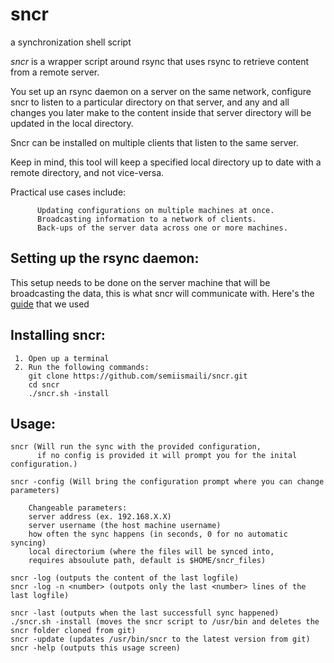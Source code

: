 # sncr
a synchronization shell script

*sncr* is a wrapper script around rsync that uses rsync to retrieve content from a remote server.
    
 You set up an rsync daemon on a server on the same network, configure sncr to listen to a particular 
directory on that server, and any and all changes you later make to the content inside that server directory 
will be updated in the local directory.
     
 Sncr can be installed on multiple clients that listen to the same server.
     
 Keep in mind, this tool will keep a specified local directory up to date with a remote directory, and not 
vice-versa.

 Practical use cases include:
 
          Updating configurations on multiple machines at once.
          Broadcasting information to a network of clients.
          Back-ups of the server data across one or more machines.
          
     
 
Setting up the rsync daemon:
-
 This setup needs to be done on the server machine that will be broadcasting the data,
 this is what sncr will communicate with.
 Here's the [guide](https://www.atlantic.net/vps-hosting/how-to-setup-rsync-daemon-linux-server/#gsc.tab=0) that we used     
    

Installing sncr:
-
     1. Open up a terminal 
     2. Run the following commands:
        git clone https://github.com/semiismaili/sncr.git
        cd sncr
        ./sncr.sh -install
Usage:
-
    sncr (Will run the sync with the provided configuration, 
          if no config is provided it will prompt you for the inital configuration.)
    
    sncr -config (Will bring the configuration prompt where you can change parameters)
    
        Changeable parameters:
        server address (ex. 192.168.X.X)
        server username (the host machine username)
        how often the sync happens (in seconds, 0 for no automatic syncing)
        local directorium (where the files will be synced into, 
        requires absoulute path, default is $HOME/sncr_files)
        
    sncr -log (outputs the content of the last logfile)
    sncr -log -n <number> (outpots only the last <number> lines of the last logfile)
    
    sncr -last (outputs when the last successfull sync happened)
    ./sncr.sh -install (moves the sncr script to /usr/bin and deletes the sncr folder cloned from git)
    sncr -update (updates /usr/bin/sncr to the latest version from git)
    sncr -help (outputs this usage screen)
